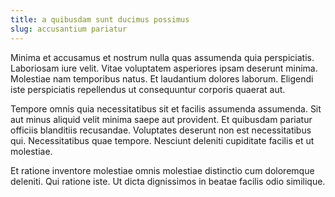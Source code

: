 ```yaml
---
title: a quibusdam sunt ducimus possimus
slug: accusantium pariatur
---
```


Minima et accusamus et nostrum nulla quas assumenda quia perspiciatis. Laboriosam iure velit. Vitae voluptatem asperiores ipsam deserunt minima. Molestiae nam temporibus natus. Et laudantium dolores laborum. Eligendi iste perspiciatis repellendus ut consequuntur corporis quaerat aut.

Tempore omnis quia necessitatibus sit et facilis assumenda assumenda. Sit aut minus aliquid velit minima saepe aut provident. Et quibusdam pariatur officiis blanditiis recusandae. Voluptates deserunt non est necessitatibus qui. Necessitatibus quae tempore. Nesciunt deleniti cupiditate facilis et ut molestiae.

Et ratione inventore molestiae omnis molestiae distinctio cum doloremque deleniti. Qui ratione iste. Ut dicta dignissimos in beatae facilis odio similique.
